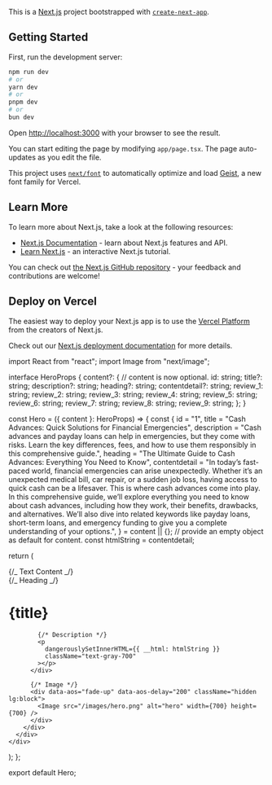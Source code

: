 This is a [Next.js](https://nextjs.org) project bootstrapped with [`create-next-app`](https://nextjs.org/docs/app/api-reference/cli/create-next-app).

## Getting Started

First, run the development server:

```bash
npm run dev
# or
yarn dev
# or
pnpm dev
# or
bun dev
```

Open [http://localhost:3000](http://localhost:3000) with your browser to see the result.

You can start editing the page by modifying `app/page.tsx`. The page auto-updates as you edit the file.

This project uses [`next/font`](https://nextjs.org/docs/app/building-your-application/optimizing/fonts) to automatically optimize and load [Geist](https://vercel.com/font), a new font family for Vercel.

## Learn More

To learn more about Next.js, take a look at the following resources:

- [Next.js Documentation](https://nextjs.org/docs) - learn about Next.js features and API.
- [Learn Next.js](https://nextjs.org/learn) - an interactive Next.js tutorial.

You can check out [the Next.js GitHub repository](https://github.com/vercel/next.js) - your feedback and contributions are welcome!

## Deploy on Vercel

The easiest way to deploy your Next.js app is to use the [Vercel Platform](https://vercel.com/new?utm_medium=default-template&filter=next.js&utm_source=create-next-app&utm_campaign=create-next-app-readme) from the creators of Next.js.

Check out our [Next.js deployment documentation](https://nextjs.org/docs/app/building-your-application/deploying) for more details.

import React from "react";
import Image from "next/image";

interface HeroProps {
content?: { // content is now optional.
id: string;
title?: string;
description?: string;
heading?: string;
contentdetail?: string;
review_1: string;
review_2: string;
review_3: string;
review_4: string;
review_5: string;
review_6: string;
review_7: string;
review_8: string;
review_9: string;
};
}

const Hero = ({ content }: HeroProps) => {
const {
id = "1",
title = "Cash Advances: Quick Solutions for Financial Emergencies",
description = "Cash advances and payday loans can help in emergencies, but they come with risks. Learn the key differences, fees, and how to use them responsibly in this comprehensive guide.",
heading = "The Ultimate Guide to Cash Advances: Everything You Need to Know",
contentdetail = "In today’s fast-paced world, financial emergencies can arise unexpectedly. Whether it’s an unexpected medical bill, car repair, or a sudden job loss, having access to quick cash can be a lifesaver. This is where cash advances come into play. In this comprehensive guide, we’ll explore everything you need to know about cash advances, including how they work, their benefits, drawbacks, and alternatives. We’ll also dive into related keywords like payday loans, short-term loans, and emergency funding to give you a complete understanding of your options.",
} = content || {}; // provide an empty object as default for content.
const htmlString = contentdetail;

return (
<div className="w-full pt-[4vh] md:pt-[12vh] h-screen bg-[#f7f6fb]">
<div className="flex justify-center flex-col w-[90%] sm:w-[80%] h-full mx-auto">
<div className="grid grid-cols-1 lg:grid-cols-2 items-center gap-12">
{/_ Text Content _/}
<div>
{/_ Heading _/}
<h1
              data-aos="fade-up"
              className="text-2xl sm:text-4xl md:text-5xl mt-6 mb-6 font-bold md:leading-[3rem] lg:leading-[3.5rem]"
            >
{title}
</h1>

            {/* Description */}
            <p
              dangerouslySetInnerHTML={{ __html: htmlString }}
              className="text-gray-700"
            ></p>
          </div>

          {/* Image */}
          <div data-aos="fade-up" data-aos-delay="200" className="hidden lg:block">
            <Image src="/images/hero.png" alt="hero" width={700} height={700} />
          </div>
        </div>
      </div>
    </div>

);
};

export default Hero;
